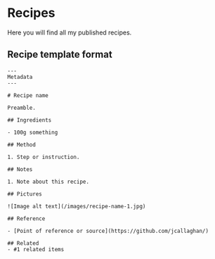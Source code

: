 # Recipes

Here you will find all my published recipes.

## Recipe template format

```
--- 
Metadata
---

# Recipe name

Preamble.

## Ingredients

- 100g something

## Method

1. Step or instruction.

## Notes

1. Note about this recipe.

## Pictures

![Image alt text](/images/recipe-name-1.jpg)

## Reference

- [Point of reference or source](https://github.com/jcallaghan/)

## Related
- #1 related items
```
